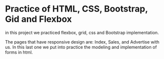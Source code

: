 # Practice of HTML, CSS, Bootstrap, Gid and Flexbox

in this project we practiced flexbox, grid, css and Bootstrap implementation. 

The pages that have responsive design are: 
Index, Sales, and Advertise with us. In this last one we put into practice the modeling and implementation of forms in html.